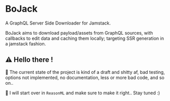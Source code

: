 # BoJack
A GraphQL Server Side Downloader for Jamstack.

BoJack aims to download payload/assets from GraphQL sources, with callbacks to edit data and caching them locally; targeting SSR generation in a jamstack fashion.

## :warning: Hello there !

:poop: The current state of the project is kind of a draft and shitty af, bad testing, options not implemented, no documentation, less or more bad code, and so on..


:shower: I will start over in `ReasonML` and make sure to make it right.. Stay tuned :)  

